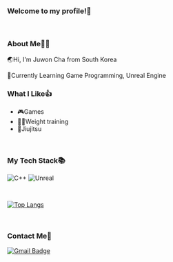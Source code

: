 ### Welcome to my profile!👋
<br/>

### About Me🧑‍💻

🌏Hi, I'm Juwon Cha from South Korea

🌱Currently Learning Game Programming, Unreal Engine

### What I Like👍

* 🎮Games
* 🏋️‍♂️Weight training
* 🥋Jiujitsu

<br/>


### My Tech Stack📚

![C++](https://img.shields.io/badge/C++-%2300599C.svg?style=flat&logo=c%2B%2B&logoColor=white)
![Unreal](https://img.shields.io/badge/Unreal_Engine-%23313131.svg?style=flat&logo=unrealengine&logoColor=white)

<br/>

[![Top Langs](https://github-readme-stats.vercel.app/api/top-langs/?username=juwonC&layout=compact)](https://github.com/juwonC/github-readme-stats)

<br/>

### Contact Me📧

[![Gmail Badge](https://img.shields.io/badge/Gmail-D14836?style=flat&logo=Gmail&logoColor=white)](mailto:juwon1512@gmail.com)
